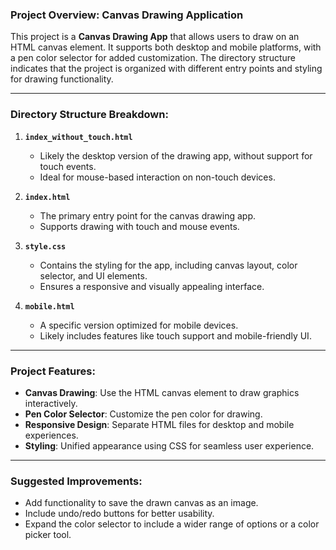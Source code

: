 ### **Project Overview: Canvas Drawing Application**
This project is a **Canvas Drawing App** that allows users to draw on an HTML canvas element. It supports both desktop and mobile platforms, with a pen color selector for added customization. The directory structure indicates that the project is organized with different entry points and styling for drawing functionality.

---

### **Directory Structure Breakdown:**

1. **`index_without_touch.html`**  
   - Likely the desktop version of the drawing app, without support for touch events.  
   - Ideal for mouse-based interaction on non-touch devices.

2. **`index.html`**  
   - The primary entry point for the canvas drawing app.  
   - Supports drawing with touch and mouse events.  

3. **`style.css`**  
   - Contains the styling for the app, including canvas layout, color selector, and UI elements.  
   - Ensures a responsive and visually appealing interface.

4. **`mobile.html`**  
   - A specific version optimized for mobile devices.  
   - Likely includes features like touch support and mobile-friendly UI.

---

### **Project Features:**
- **Canvas Drawing**: Use the HTML canvas element to draw graphics interactively.  
- **Pen Color Selector**: Customize the pen color for drawing.  
- **Responsive Design**: Separate HTML files for desktop and mobile experiences.  
- **Styling**: Unified appearance using CSS for seamless user experience.

---

### **Suggested Improvements:**
- Add functionality to save the drawn canvas as an image.  
- Include undo/redo buttons for better usability.  
- Expand the color selector to include a wider range of options or a color picker tool.  

